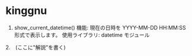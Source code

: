 # kinggnu

1. show_current_datetime()
機能: 現在の日時を YYYY-MM-DD HH:MM:SS 形式で表示します。
使用ライブラリ: datetime モジュール

2.　(ここに"解説"を書く)

